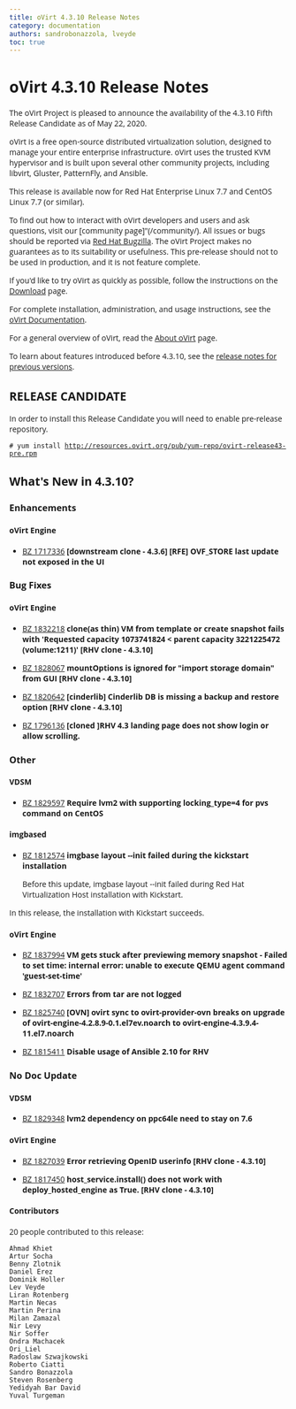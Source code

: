 ```yaml
---
title: oVirt 4.3.10 Release Notes
category: documentation
authors: sandrobonazzola, lveyde
toc: true
---
```


<style>
h1, h2, h3, h4, h5, h6, li, a, p {
    font-family: 'Open Sans', sans-serif !important;
}
</style>

# oVirt 4.3.10 Release Notes

The oVirt Project is pleased to announce the availability of the 4.3.10 Fifth Release Candidate as of May 22, 2020.

oVirt is a free open-source distributed virtualization solution,
designed to manage your entire enterprise infrastructure.
oVirt uses the trusted KVM hypervisor and is built upon several other community
projects, including libvirt, Gluster, PatternFly, and Ansible.

This release is available now for Red Hat Enterprise Linux 7.7 and
CentOS Linux 7.7 (or similar).


To find out how to interact with oVirt developers and users and ask questions,
visit our [community page]"(/community/).
All issues or bugs should be reported via
[Red Hat Bugzilla](https://bugzilla.redhat.com/enter_bug.cgi?classification=oVirt).
The oVirt Project makes no guarantees as to its suitability or usefulness.
This pre-release should not to be used in production, and it is not feature
complete.


If you'd like to try oVirt as quickly as possible, follow the instructions on
the [Download](/download/) page.

For complete installation, administration, and usage instructions, see
the [oVirt Documentation](/documentation/).

For a general overview of oVirt, read the [About oVirt](/community/about.html)
page.

To learn about features introduced before 4.3.10, see the
[release notes for previous versions](/documentation/#previous-release-notes).

## RELEASE CANDIDATE

In order to install this Release Candidate you will need to enable pre-release repository.

`# yum install `[`http://resources.ovirt.org/pub/yum-repo/ovirt-release43-pre.rpm`](http://resources.ovirt.org/pub/yum-repo/ovirt-release43-pre.rpm)



## What's New in 4.3.10?

### Enhancements

#### oVirt Engine

 - [BZ 1717336](https://bugzilla.redhat.com/1717336) **[downstream clone - 4.3.6] [RFE] OVF_STORE last update not exposed in the UI**

   


### Bug Fixes

#### oVirt Engine

 - [BZ 1832218](https://bugzilla.redhat.com/1832218) **clone(as thin) VM from template or create snapshot fails with 'Requested capacity 1073741824 < parent capacity 3221225472 (volume:1211)' [RHV clone - 4.3.10]**

 - [BZ 1828067](https://bugzilla.redhat.com/1828067) **mountOptions is ignored for "import storage domain" from GUI [RHV clone - 4.3.10]**

 - [BZ 1820642](https://bugzilla.redhat.com/1820642) **[cinderlib] Cinderlib DB is missing a backup and restore option [RHV clone - 4.3.10]**

 - [BZ 1796136](https://bugzilla.redhat.com/1796136) **[cloned ]RHV 4.3 landing page does not show login or allow scrolling.**


### Other

#### VDSM

 - [BZ 1829597](https://bugzilla.redhat.com/1829597) **Require lvm2 with supporting locking_type=4 for pvs command on CentOS**

   


#### imgbased

 - [BZ 1812574](https://bugzilla.redhat.com/1812574) **imgbase layout --init failed during the kickstart installation**

   Before this update, imgbase layout --init failed during Red Hat Virtualization Host installation with Kickstart.

In this release, the installation with Kickstart succeeds.


#### oVirt Engine

 - [BZ 1837994](https://bugzilla.redhat.com/1837994) **VM gets stuck after previewing memory snapshot -  Failed to set time: internal error: unable to execute QEMU agent command 'guest-set-time'**

   

 - [BZ 1832707](https://bugzilla.redhat.com/1832707) **Errors from tar are not logged**

   

 - [BZ 1825740](https://bugzilla.redhat.com/1825740) **[OVN] ovirt sync to ovirt-provider-ovn breaks on upgrade of ovirt-engine-4.2.8.9-0.1.el7ev.noarch to ovirt-engine-4.3.9.4-11.el7.noarch**

   

 - [BZ 1815411](https://bugzilla.redhat.com/1815411) **Disable usage of Ansible 2.10 for RHV**

   


### No Doc Update

#### VDSM

 - [BZ 1829348](https://bugzilla.redhat.com/1829348) **lvm2 dependency on ppc64le need to stay on 7.6**

   


#### oVirt Engine

 - [BZ 1827039](https://bugzilla.redhat.com/1827039) **Error retrieving OpenID userinfo [RHV clone - 4.3.10]**

   

 - [BZ 1817450](https://bugzilla.redhat.com/1817450) **host_service.install() does not work with deploy_hosted_engine as True. [RHV clone - 4.3.10]**

   


#### Contributors

20 people contributed to this release:

	Ahmad Khiet
	Artur Socha
	Benny Zlotnik
	Daniel Erez
	Dominik Holler
	Lev Veyde
	Liran Rotenberg
	Martin Necas
	Martin Perina
	Milan Zamazal
	Nir Levy
	Nir Soffer
	Ondra Machacek
	Ori_Liel
	Radoslaw Szwajkowski
	Roberto Ciatti
	Sandro Bonazzola
	Steven Rosenberg
	Yedidyah Bar David
	Yuval Turgeman
